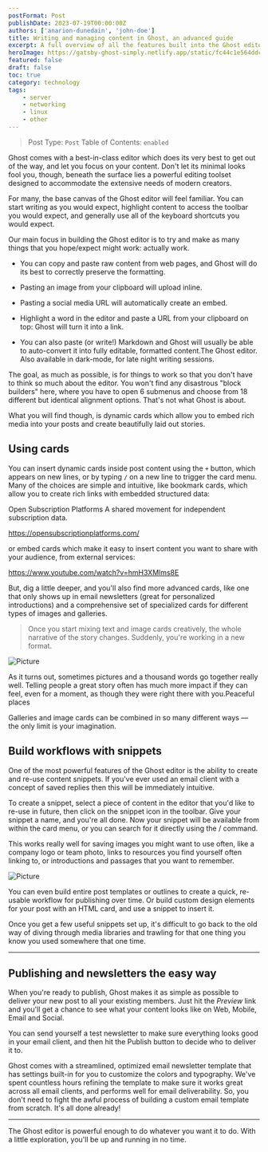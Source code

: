 ```yaml
---
postFormat: Post
publishDate: 2023-07-19T00:00:00Z
authors: ['anarion-dunedain', 'john-doe']
title: Writing and managing content in Ghost, an advanced guide
excerpt: A full overview of all the features built into the Ghost editor, including powerful workflow automations to speed up your creative process.
heroImage: https://gatsby-ghost-simply.netlify.app/static/fc44c1e564ddcebb36f6c873615a4e76/6b4f8/writing-posts-with-ghost.webp
featured: false
draft: false
toc: true
category: technology
tags:
    - server
    - networking
    - linux
    - other
---
```


> Post Type: `Post`
> Table of Contents: `enabled`

Ghost comes with a best-in-class editor which does its very best to get out of the way, and let you focus on your content. Don't let its minimal looks fool you, though, beneath the surface lies a powerful editing toolset designed to accommodate the extensive needs of modern creators.

For many, the base canvas of the Ghost editor will feel familiar. You can start writing as you would expect, highlight content to access the toolbar you would expect, and generally use all of the keyboard shortcuts you would expect.

Our main focus in building the Ghost editor is to try and make as many things that you hope/expect might work: actually work.

- You can copy and paste raw content from web pages, and Ghost will do its best to correctly preserve the formatting.

- Pasting an image from your clipboard will upload inline.

- Pasting a social media URL will automatically create an embed.

- Highlight a word in the editor and paste a URL from your clipboard on top: Ghost will turn it into a link.

- You can also paste (or write!) Markdown and Ghost will usually be able to auto-convert it into fully editable, formatted content.The Ghost editor. Also available in dark-mode, for late night writing sessions.

The goal, as much as possible, is for things to work so that you don't have to think so much about the editor. You won't find any disastrous "block builders" here, where you have to open 6 submenus and choose from 18 different but identical alignment options. That's not what Ghost is about.

What you will find though, is dynamic cards which allow you to embed rich media into your posts and create beautifully laid out stories.

## Using cards

You can insert dynamic cards inside post content using the `+` button, which appears on new lines, or by typing `/` on a new line to trigger the card menu. Many of the choices are simple and intuitive, like bookmark cards, which allow you to create rich links with embedded structured data:

Open Subscription Platforms
A shared movement for independent subscription data.

<https://opensubscriptionplatforms.com/>

or embed cards which make it easy to insert content you want to share with your audience, from external services:

<https://www.youtube.com/watch?v=hmH3XMlms8E>

But, dig a little deeper, and you'll also find more advanced cards, like one that only shows up in email newsletters (great for personalized introductions) and a comprehensive set of specialized cards for different types of images and galleries.

> Once you start mixing text and image cards creatively, the whole narrative of the story changes. Suddenly, you're working in a new format.

![Picture](https://static.ghost.org/v4.0.0/images/andreas-selter-xSMqGH7gi6o-unsplash.jpg)

As it turns out, sometimes pictures and a thousand words go together really well. Telling people a great story often has much more impact if they can feel, even for a moment, as though they were right there with you.Peaceful places

Galleries and image cards can be combined in so many different ways — the only limit is your imagination.

## Build workflows with snippets

One of the most powerful features of the Ghost editor is the ability to create and re-use content snippets. If you've ever used an email client with a concept of saved replies then this will be immediately intuitive.

To create a snippet, select a piece of content in the editor that you'd like to re-use in future, then click on the snippet icon in the toolbar. Give your snippet a name, and you're all done. Now your snippet will be available from within the card menu, or you can search for it directly using the / command.

This works really well for saving images you might want to use often, like a company logo or team photo, links to resources you find yourself often linking to, or introductions and passages that you want to remember.

![Picture](https://static.ghost.org/v4.0.0/images/createsnippet.png)

You can even build entire post templates or outlines to create a quick, re-usable workflow for publishing over time. Or build custom design elements for your post with an HTML card, and use a snippet to insert it.

Once you get a few useful snippets set up, it's difficult to go back to the old way of diving through media libraries and trawling for that one thing you know you used somewhere that one time.

---

## Publishing and newsletters the easy way

When you're ready to publish, Ghost makes it as simple as possible to deliver your new post to all your existing members. Just hit the _Preview_ link and you'll get a chance to see what your content looks like on Web, Mobile, Email and Social.

You can send yourself a test newsletter to make sure everything looks good in your email client, and then hit the Publish button to decide who to deliver it to.

Ghost comes with a streamlined, optimized email newsletter template that has settings built-in for you to customize the colors and typography. We've spent countless hours refining the template to make sure it works great across all email clients, and performs well for email deliverability.
So, you don't need to fight the awful process of building a custom email template from scratch. It's all done already!

---

The Ghost editor is powerful enough to do whatever you want it to do. With a little exploration, you'll be up and running in no time.
